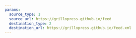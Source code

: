 ```yaml
---
params:
  source_type: 1
  source_url: https://grillopress.github.io/feed
  destination_type: 2
  destination_url: https://grillopress.github.io/feed.xml
---
```

